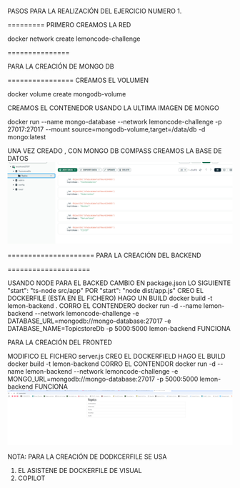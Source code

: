 PASOS PARA LA REALIZACIÓN DEL EJERCICIO NUMERO 1.

=========
PRIMERO CREAMOS LA RED

 docker network create lemoncode-challenge

 ===============

 PARA LA CREACIÓN DE MONGO DB

 ================
 CREAMOS EL VOLUMEN

 docker volume create mongodb-volume    

 CREAMOS EL CONTENEDOR USANDO LA ULTIMA IMAGEN DE MONGO 

 docker run --name mongo-database --network lemoncode-challenge -p 27017:27017 --mount source=mongodb-volume,target=/data/db -d mongo:latest

 UNA VEZ CREADO , CON MONGO DB COMPASS CREAMOS LA BASE DE DATOS
 ![alt text](image.png)


=====================
 PARA LA CREACIÓN DEL BACKEND

 ====================

 USANDO NODE
 PARA EL BACKED CAMBIO EN package.json LO SIGUIENTE
 "start": "ts-node src/app" POR "start": "node dist/app.js"
 CREO EL DOCKERFILE (ESTA EN EL FICHERO)
 HAGO UN BUILD
 docker build -t lemon-backend .
 CORRO EL CONTENDERO
 docker run -d  --name lemon-backend --network lemoncode-challenge  -e DATABASE_URL=mongodb://mongo-database:27017  -e DATABASE_NAME=TopicstoreDb -p 5000:5000  lemon-backend
 FUNCIONA

 PARA LA CREACIÓN DEL FRONTED

 MODIFICO EL FICHERO server.js 
 CREO EL DOCKERFIELD
 HAGO EL BUILD
 docker build -t lemon-backend
 CORRO EL CONTENDOR
 docker run -d  --name lemon-backend   --network lemoncode-challenge  -e MONGO_URL=mongodb://mongo-database:27017  -p 5000:5000  lemon-backend 
 FUNCIONA
 ![alt text](image-1.png)

 NOTA: PARA LA CREACIÓN DE DODKCERFILE SE USA
 1. EL ASISTENE DE DOCKERFILE DE VISUAL
 2. COPILOT